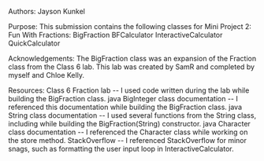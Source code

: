 Authors: 
  Jayson Kunkel

Purpose:
  This submission contains the following classes for Mini Project 2: Fun With Fractions:
    BigFraction
    BFCalculator
    InteractiveCalculator
    QuickCalculator

Acknowledgements:
  The BigFraction class was an expansion of the Fraction class from the Class 6 lab. This lab was created by SamR and completed by myself and Chloe Kelly.

Resources:
  Class 6 Fraction lab -- I used code written during the lab while building the BigFraction class.
  java BigInteger class documentation -- I referenced this documentation while building the BigFraction class.
  java String class documentation -- I used several functions from the String class, including while building the BigFraction(String) constructor. 
  java Character class documentation -- I referenced the Character class while working on the store method.
  StackOverflow -- I referenced StackOverflow for minor snags, such as formatting the user input loop in InteractiveCalculator.
